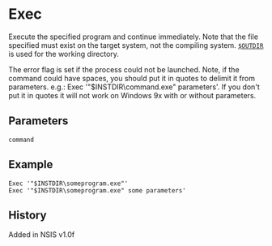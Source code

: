 # Exec

Execute the specified program and continue immediately. Note that the file specified must exist on the target system, not the compiling system. [`$OUTDIR`][1] is used for the working directory. 

The error flag is set if the process could not be launched. Note, if the command could have spaces, you should put it in quotes to delimit it from parameters. e.g.: Exec '"$INSTDIR\command.exe" parameters'. If you don't put it in quotes it will not work on Windows 9x with or without parameters.

## Parameters

    command

## Example

	Exec '"$INSTDIR\someprogram.exe"'
	Exec '"$INSTDIR\someprogram.exe" some parameters'

## History

Added in NSIS v1.0f

[1]: ../Variables/OUTDIR.md